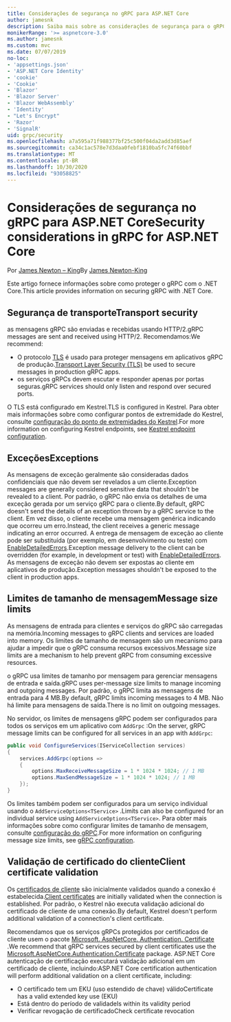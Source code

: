 ```yaml
---
title: Considerações de segurança no gRPC para ASP.NET Core
author: jamesnk
description: Saiba mais sobre as considerações de segurança para o gRPC para ASP.NET Core.
monikerRange: '>= aspnetcore-3.0'
ms.author: jamesnk
ms.custom: mvc
ms.date: 07/07/2019
no-loc:
- 'appsettings.json'
- 'ASP.NET Core Identity'
- 'cookie'
- 'Cookie'
- 'Blazor'
- 'Blazor Server'
- 'Blazor WebAssembly'
- 'Identity'
- "Let's Encrypt"
- 'Razor'
- 'SignalR'
uid: grpc/security
ms.openlocfilehash: a7a595a71f988377bf25c500f04da2add3d85aef
ms.sourcegitcommit: ca34c1ac578e7d3daa0febf1810ba5fc74f60bbf
ms.translationtype: MT
ms.contentlocale: pt-BR
ms.lasthandoff: 10/30/2020
ms.locfileid: "93058825"
---
```

# <a name="security-considerations-in-grpc-for-aspnet-core"></a><span data-ttu-id="bc3a3-103">Considerações de segurança no gRPC para ASP.NET Core</span><span class="sxs-lookup"><span data-stu-id="bc3a3-103">Security considerations in gRPC for ASP.NET Core</span></span>

<span data-ttu-id="bc3a3-104">Por [James Newton – King](https://twitter.com/jamesnk)</span><span class="sxs-lookup"><span data-stu-id="bc3a3-104">By [James Newton-King](https://twitter.com/jamesnk)</span></span>

<span data-ttu-id="bc3a3-105">Este artigo fornece informações sobre como proteger o gRPC com o .NET Core.</span><span class="sxs-lookup"><span data-stu-id="bc3a3-105">This article provides information on securing gRPC with .NET Core.</span></span>

## <a name="transport-security"></a><span data-ttu-id="bc3a3-106">Segurança de transporte</span><span class="sxs-lookup"><span data-stu-id="bc3a3-106">Transport security</span></span>

<span data-ttu-id="bc3a3-107">as mensagens gRPC são enviadas e recebidas usando HTTP/2.</span><span class="sxs-lookup"><span data-stu-id="bc3a3-107">gRPC messages are sent and received using HTTP/2.</span></span> <span data-ttu-id="bc3a3-108">Recomendamos:</span><span class="sxs-lookup"><span data-stu-id="bc3a3-108">We recommend:</span></span>

* <span data-ttu-id="bc3a3-109">O protocolo [TLS](https://tools.ietf.org/html/rfc5246) é usado para proteger mensagens em aplicativos gRPC de produção.</span><span class="sxs-lookup"><span data-stu-id="bc3a3-109">[Transport Layer Security (TLS)](https://tools.ietf.org/html/rfc5246) be used to secure messages in production gRPC apps.</span></span>
* <span data-ttu-id="bc3a3-110">os serviços gRPCs devem escutar e responder apenas por portas seguras.</span><span class="sxs-lookup"><span data-stu-id="bc3a3-110">gRPC services should only listen and respond over secured ports.</span></span>

<span data-ttu-id="bc3a3-111">O TLS está configurado em Kestrel.</span><span class="sxs-lookup"><span data-stu-id="bc3a3-111">TLS is configured in Kestrel.</span></span> <span data-ttu-id="bc3a3-112">Para obter mais informações sobre como configurar pontos de extremidade do Kestrel, consulte [configuração do ponto de extremidades do Kestrel](xref:fundamentals/servers/kestrel#endpoint-configuration).</span><span class="sxs-lookup"><span data-stu-id="bc3a3-112">For more information on configuring Kestrel endpoints, see [Kestrel endpoint configuration](xref:fundamentals/servers/kestrel#endpoint-configuration).</span></span>

## <a name="exceptions"></a><span data-ttu-id="bc3a3-113">Exceções</span><span class="sxs-lookup"><span data-stu-id="bc3a3-113">Exceptions</span></span>

<span data-ttu-id="bc3a3-114">As mensagens de exceção geralmente são consideradas dados confidenciais que não devem ser revelados a um cliente.</span><span class="sxs-lookup"><span data-stu-id="bc3a3-114">Exception messages are generally considered sensitive data that shouldn't be revealed to a client.</span></span> <span data-ttu-id="bc3a3-115">Por padrão, o gRPC não envia os detalhes de uma exceção gerada por um serviço gRPC para o cliente.</span><span class="sxs-lookup"><span data-stu-id="bc3a3-115">By default, gRPC doesn't send the details of an exception thrown by a gRPC service to the client.</span></span> <span data-ttu-id="bc3a3-116">Em vez disso, o cliente recebe uma mensagem genérica indicando que ocorreu um erro.</span><span class="sxs-lookup"><span data-stu-id="bc3a3-116">Instead, the client receives a generic message indicating an error occurred.</span></span> <span data-ttu-id="bc3a3-117">A entrega de mensagem de exceção ao cliente pode ser substituída (por exemplo, em desenvolvimento ou teste) com [EnableDetailedErrors](xref:grpc/configuration#configure-services-options).</span><span class="sxs-lookup"><span data-stu-id="bc3a3-117">Exception message delivery to the client can be overridden (for example, in development or test) with [EnableDetailedErrors](xref:grpc/configuration#configure-services-options).</span></span> <span data-ttu-id="bc3a3-118">As mensagens de exceção não devem ser expostas ao cliente em aplicativos de produção.</span><span class="sxs-lookup"><span data-stu-id="bc3a3-118">Exception messages shouldn't be exposed to the client in production apps.</span></span>

## <a name="message-size-limits"></a><span data-ttu-id="bc3a3-119">Limites de tamanho de mensagem</span><span class="sxs-lookup"><span data-stu-id="bc3a3-119">Message size limits</span></span>

<span data-ttu-id="bc3a3-120">As mensagens de entrada para clientes e serviços do gRPC são carregadas na memória.</span><span class="sxs-lookup"><span data-stu-id="bc3a3-120">Incoming messages to gRPC clients and services are loaded into memory.</span></span> <span data-ttu-id="bc3a3-121">Os limites de tamanho de mensagem são um mecanismo para ajudar a impedir que o gRPC consuma recursos excessivos.</span><span class="sxs-lookup"><span data-stu-id="bc3a3-121">Message size limits are a mechanism to help prevent gRPC from consuming excessive resources.</span></span>

<span data-ttu-id="bc3a3-122">o gRPC usa limites de tamanho por mensagem para gerenciar mensagens de entrada e saída.</span><span class="sxs-lookup"><span data-stu-id="bc3a3-122">gRPC uses per-message size limits to manage incoming and outgoing messages.</span></span> <span data-ttu-id="bc3a3-123">Por padrão, o gRPC limita as mensagens de entrada para 4 MB.</span><span class="sxs-lookup"><span data-stu-id="bc3a3-123">By default, gRPC limits incoming messages to 4 MB.</span></span> <span data-ttu-id="bc3a3-124">Não há limite para mensagens de saída.</span><span class="sxs-lookup"><span data-stu-id="bc3a3-124">There is no limit on outgoing messages.</span></span>

<span data-ttu-id="bc3a3-125">No servidor, os limites de mensagens gRPC podem ser configurados para todos os serviços em um aplicativo com `AddGrpc` :</span><span class="sxs-lookup"><span data-stu-id="bc3a3-125">On the server, gRPC message limits can be configured for all services in an app with `AddGrpc`:</span></span>

```csharp
public void ConfigureServices(IServiceCollection services)
{
    services.AddGrpc(options =>
    {
        options.MaxReceiveMessageSize = 1 * 1024 * 1024; // 1 MB
        options.MaxSendMessageSize = 1 * 1024 * 1024; // 1 MB
    });
}
```

<span data-ttu-id="bc3a3-126">Os limites também podem ser configurados para um serviço individual usando o `AddServiceOptions<TService>` .</span><span class="sxs-lookup"><span data-stu-id="bc3a3-126">Limits can also be configured for an individual service using `AddServiceOptions<TService>`.</span></span> <span data-ttu-id="bc3a3-127">Para obter mais informações sobre como configurar limites de tamanho de mensagem, consulte [configuração do gRPC](xref:grpc/configuration).</span><span class="sxs-lookup"><span data-stu-id="bc3a3-127">For more information on configuring message size limits, see [gRPC configuration](xref:grpc/configuration).</span></span>

## <a name="client-certificate-validation"></a><span data-ttu-id="bc3a3-128">Validação de certificado do cliente</span><span class="sxs-lookup"><span data-stu-id="bc3a3-128">Client certificate validation</span></span>

<span data-ttu-id="bc3a3-129">Os [certificados de cliente](https://tools.ietf.org/html/rfc5246#section-7.4.4) são inicialmente validados quando a conexão é estabelecida.</span><span class="sxs-lookup"><span data-stu-id="bc3a3-129">[Client certificates](https://tools.ietf.org/html/rfc5246#section-7.4.4) are initially validated when the connection is established.</span></span> <span data-ttu-id="bc3a3-130">Por padrão, o Kestrel não executa validação adicional do certificado de cliente de uma conexão.</span><span class="sxs-lookup"><span data-stu-id="bc3a3-130">By default, Kestrel doesn't perform additional validation of a connection's client certificate.</span></span>

<span data-ttu-id="bc3a3-131">Recomendamos que os serviços gRPCs protegidos por certificados de cliente usem o pacote [Microsoft. AspNetCore. Authentication. Certificate](xref:security/authentication/certauth) .</span><span class="sxs-lookup"><span data-stu-id="bc3a3-131">We recommend that gRPC services secured by client certificates use the [Microsoft.AspNetCore.Authentication.Certificate](xref:security/authentication/certauth) package.</span></span> <span data-ttu-id="bc3a3-132">ASP.NET Core autenticação de certificação executará validação adicional em um certificado de cliente, incluindo:</span><span class="sxs-lookup"><span data-stu-id="bc3a3-132">ASP.NET Core certification authentication will perform additional validation on a client certificate, including:</span></span>

* <span data-ttu-id="bc3a3-133">O certificado tem um EKU (uso estendido de chave) válido</span><span class="sxs-lookup"><span data-stu-id="bc3a3-133">Certificate has a valid extended key use (EKU)</span></span>
* <span data-ttu-id="bc3a3-134">Está dentro do período de validade</span><span class="sxs-lookup"><span data-stu-id="bc3a3-134">Is within its validity period</span></span>
* <span data-ttu-id="bc3a3-135">Verificar revogação de certificado</span><span class="sxs-lookup"><span data-stu-id="bc3a3-135">Check certificate revocation</span></span>
